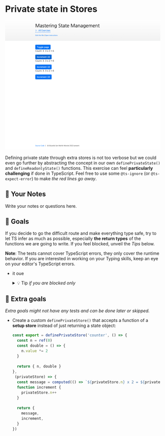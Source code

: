 # Private state in Stores

<picture>
  <source srcset="./.internal/screenshot-dark.png" media="(prefers-color-scheme: dark)">
  <img src="./.internal/screenshot-light.png">
</picture>

Defining private state through extra stores is not too verbose but we could even go further by abstracting the concept
in our own `definePrivateState()` and `defineReadonlyState()` functions. This exercise can feel **particularly
challenging** if done in TypeScript. Feel free to use some `@ts-ignore` (or `@ts-expect-error`) to make _the red lines
go away_.

## 📝 Your Notes

Write your notes or questions here.

## 🎯 Goals

If you decide to go the difficult route and make everything type safe, try to let TS infer as much as possible,
especially **the return types** of the functions we are going to write. If you feel blocked, unveil the _Tips_ below.

**Note**: The tests cannot cover TypeScript errors, they only cover the runtime behavior. If you are interested in
working on your Typing skills, keep an eye on your editor's TypeScript errors.

- it oue
  <details>
  <summary>💡 Tip <i>if you are blocked only</i></summary>

  ```ts
  // wowow
  ```

  </details>

## 💪 Extra goals

_Extra goals might not have any tests and can be done later or skipped._

- Create a custom `definePrivateStore()` that accepts a function of a **setup store** instead of just returning a state
  object:

  ```ts
  const export = definePrivateStore('counter', () => {
    const n = ref(0)
    const double = () => {
      n.value *= 2
    }

    return { n, double }
  },
   (privateStore) => {
    const message = computed(() => `${privateStore.n} x 2 = ${privateStore.double}`)
    function increment {
      privateStore.n++
    }

    return {
      message,
      increment,
    }
  })
  ```

